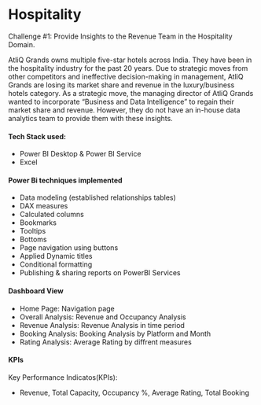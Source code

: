 # Hospitality

Challenge #1: Provide Insights to the Revenue Team in the Hospitality Domain.

AtliQ Grands owns multiple five-star hotels across India. They have been in the hospitality industry for the past 20 years. Due to strategic moves from other competitors and ineffective decision-making in management, AtliQ Grands are losing its market share and revenue in the luxury/business hotels category. As a strategic move, the managing director of AtliQ Grands wanted to incorporate “Business and Data Intelligence” to regain their market share and revenue. However, they do not have an in-house data analytics team to provide them with these insights.
#### Tech Stack used:

- Power BI Desktop & Power BI Service
- Excel


#### Power Bi techniques implemented

- Data modeling (established relationships tables)
- DAX measures
- Calculated columns
- Bookmarks
- Tooltips
- Bottoms
- Page navigation using buttons
- Applied Dynamic titles
- Conditional formatting 
- Publishing & sharing reports on PowerBI Services
#### Dashboard View

- Home Page: Navigation page
- Overall Analysis: Revenue and  Occupancy Analysis  
- Revenue Analysis: Revenue Analysis in time period 
- Booking Analysis: Booking Analysis by Platform and Month
- Rating Analysis: Average Rating by diffrent measures

#### KPIs
Key Performance Indicatos(KPIs):


- Revenue, Total Capacity, Occupancy %, Average Rating, Total Booking 
